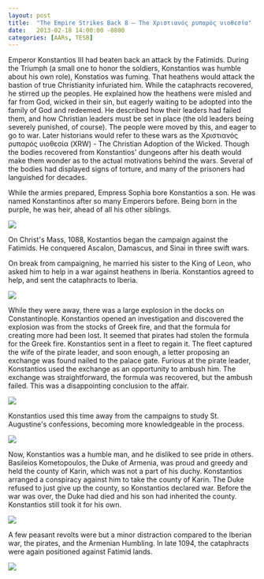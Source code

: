 ```yaml
---
layout: post
title:  "The Empire Strikes Back 8 – The Χριστιανός ρυπαρός υιοθεσία"
date:   2013-02-18 14:00:00 -0800
categories: [AARs, TESB]
---
```

Emperor Konstantios III had beaten back an attack by the Fatimids. During the Triumph (a small one to honor the soldiers, Konstantios was humble about his own role), Konstatios was fuming. That heathens would attack the bastion of true Christianity infuriated him. While the cataphracts recovered, he stirred up the peoples. He explained how the heathens were misled and far from God, wicked in their sin, but eagerly waiting to be adopted into the family of God and redeemed. He described how their leaders had failed them, and how Christian leaders must be set in place (the old leaders being severely punished, of course). The people were moved by this, and eager to go to war. Later historians would refer to these wars as the Χριστιανός ρυπαρός υιοθεσία (XRW) - The Christian Adoption of the Wicked. Though the bodies recovered from Konstantios' dungeons after his death would make them wonder as to the actual motivations behind the wars. Several of the bodies had displayed signs of torture, and many of the prisoners had languished for decades.

While the armies prepared, Empress Sophia bore Konstantios a son. He was named Konstantinos after so many Emperors before. Being born in the purple, he was heir, ahead of all his other siblings.

![](/assets/tesb_images/8-1.png)

On Christ's Mass, 1088, Kostantios began the campaign against the Fatimids. He conquered Ascalon, Damascus, and Sinai in three swift wars.

On break from campaigning, he married his sister to the King of Leon, who asked him to help in a war against heathens in Iberia. Konstantios agreed to help, and sent the cataphracts to Iberia.

![](/assets/tesb_images/8-2.png)

While they were away, there was a large explosion in the docks on Constantinople. Konstantios opened an investigation and discovered the explosion was from the stocks of Greek fire, and that the formula for creating more had been lost. It seemed that pirates had stolen the formula for the Greek fire. Konstantios sent in a fleet to regain it. The fleet captured the wife of the pirate leader, and soon enough, a letter proposing an exchange was found nailed to the palace gate. Furious at the pirate leader, Konstantios used the exchange as an opportunity to ambush him. The exchange was straightforward, the formula was recovered, but the ambush failed. This was a disappointing conclusion to the affair.

![](/assets/tesb_images/8-3.png)

Konstantios used this time away from the campaigns to study St. Augustine's confessions, becoming more knowledgeable in the process.

![](/assets/tesb_images/8-4.png)

Now, Konstantios was a humble man, and he disliked to see pride in others. Basileios Kometopoulos, the Duke of Armenia, was proud and greedy and held the county of Karin, which was not a part of his duchy. Konstantios arranged a conspiracy against him to take the county of Karin. The Duke refused to just give up the county, so Konstantios declared war. Before the war was over, the Duke had died and his son had inherited the county. Konstantios still took it for his own.

![](/assets/tesb_images/8-5.png)

A few peasant revolts were but a minor distraction compared to the Iberian war, the pirates, and the Armenian Humbling. In late 1094, the cataphracts were again positioned against Fatimid lands.

![](/assets/tesb_images/8-6.png)
